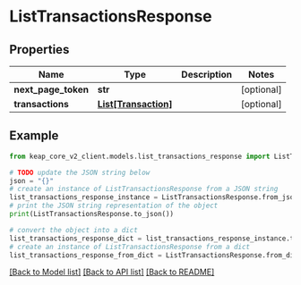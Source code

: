 # ListTransactionsResponse


## Properties

Name | Type | Description | Notes
------------ | ------------- | ------------- | -------------
**next_page_token** | **str** |  | [optional] 
**transactions** | [**List[Transaction]**](Transaction.md) |  | [optional] 

## Example

```python
from keap_core_v2_client.models.list_transactions_response import ListTransactionsResponse

# TODO update the JSON string below
json = "{}"
# create an instance of ListTransactionsResponse from a JSON string
list_transactions_response_instance = ListTransactionsResponse.from_json(json)
# print the JSON string representation of the object
print(ListTransactionsResponse.to_json())

# convert the object into a dict
list_transactions_response_dict = list_transactions_response_instance.to_dict()
# create an instance of ListTransactionsResponse from a dict
list_transactions_response_from_dict = ListTransactionsResponse.from_dict(list_transactions_response_dict)
```
[[Back to Model list]](../README.md#documentation-for-models) [[Back to API list]](../README.md#documentation-for-api-endpoints) [[Back to README]](../README.md)


